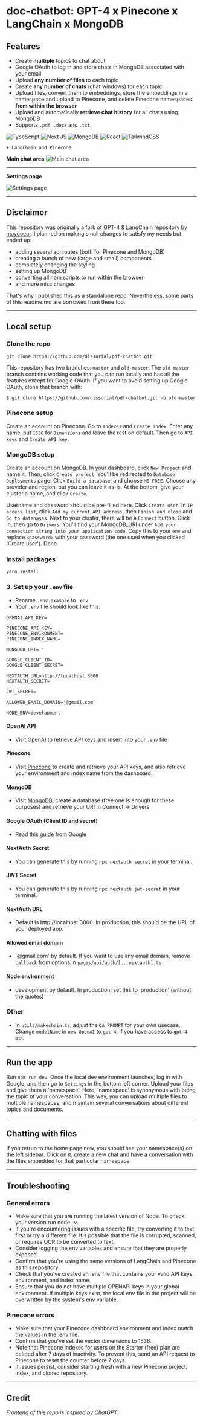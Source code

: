 # doc-chatbot: GPT-4 x Pinecone x LangChain x MongoDB

## Features

- Create **multiple** topics to chat about
- Google OAuth to log in and store chats in MongoDB associated with your email
- Upload **any number of files** to each topic
- Create **any number of chats** (chat windows) for each topic
- Upload files, convert them to embeddings, store the embeddings in a namespace and upload to Pinecone, and delete Pinecone namespaces **from within the browser**
- Upload and automatically **retrieve chat history** for all chats using MongoDB
- Supports `.pdf`, `.docx` and `.txt`

![TypeScript](https://img.shields.io/badge/typescript-%23007ACC.svg?style=for-the-badge&logo=typescript&logoColor=white)
![Next JS](https://img.shields.io/badge/Next-black?style=for-the-badge&logo=next.js&logoColor=white)
![MongoDB](https://img.shields.io/badge/MongoDB-%234ea94b.svg?style=for-the-badge&logo=mongodb&logoColor=white)
![React](https://img.shields.io/badge/react-%2320232a.svg?style=for-the-badge&logo=react&logoColor=%2361DAFB)
![TailwindCSS](https://img.shields.io/badge/tailwindcss-%2338B2AC.svg?style=for-the-badge&logo=tailwind-css&logoColor=white)

`+ LangChain and Pinecone`

**Main chat area**
![Main chat area](public/images/main_desktop.png)

---

**Settings page**

![Settings page](public/images/settings_desktop.png)

---

## Disclaimer

This repository was originally a fork of [GPT-4 & LangChain](https://github.com/mayooear/gpt4-pdf-chatbot-langchain) repository by [mayooear](https://github.com/mayooear/gpt4-pdf-chatbot-langchain). I planned on making small changes to satisfy my needs but ended up:

- adding several api routes (both for Pinecone and MongoDB)
- creating a bunch of new (large and small) components
- completely changing the styling
- setting up MongoDB
- converting all npm scripts to run within the browser
- and more misc changes

That's why I published this as a standalone repo. Nevertheless, some parts of this readme.md are borrowed from there too.

---

## Local setup

### Clone the repo

```
git clone https://github.com/dissorial/pdf-chatbot.git
```

This repository has two branches: `master` and `old-master`. The `old-master` branch contains working code that you can run locally and has all the features except for Google OAuth. If you want to avoid setting up Google OAuth, clone that branch with:

```
$ git clone https://github.com/dissorial/pdf-chatbot.git -b old-master
```

### Pinecone setup

Create an account on Pinecone. Go to `Indexes` and `Create index`. Enter any name, put `1536` for `Dimensions` and leave the rest on default. Then go to `API keys` and `Create API key`.

### MongoDB setup

Create an account on MongoDB. In your dashboard, click `New Project` and name it. Then, click `Create project`. You'll be redirected to `Database Deployments` page. Click `Build a database`, and choose `M0 FREE`. Choose any provider and region, but you can leave it as-is. At the bottom, give your cluster a name, and click `Create`.

Username and password should be pre-filled here. Click `Create user`. In `IP access list`, click `Add my current API address`, then `Finish and close` and `Go to databases`. Next to your cluster, there will be a `Connect` button. Click in, then go to `Drivers`. You'll find your MongoDB_URI under `Add your connection string into your application code`. Copy this to your `env` and replace `<password>` with your password (the one used when you clicked 'Create user'). Done.

### Install packages

```
yarn install
```

### 3. Set up your `.env` file

- Rename `.env.example` to `.env`
- Your `.env` file should look like this:

```
OPENAI_API_KEY=

PINECONE_API_KEY=
PINECONE_ENVIRONMENT=
PINECONE_INDEX_NAME=

MONGODB_URI=''

GOOGLE_CLIENT_ID=
GOOGLE_CLIENT_SECRET=

NEXTAUTH_URL=http://localhost:3000
NEXTAUTH_SECRET=

JWT_SECRET=

ALLOWED_EMAIL_DOMAIN='@gmail.com'

NODE_ENV=development
```

#### OpenAI API

- Visit [OpenAI](https://help.openai.com/en/articles/4936850-where-do-i-find-my-secret-api-key) to retrieve API keys and insert into your `.env` file

#### Pinecone

- Visit [Pinecone](https://pinecone.io/) to create and retrieve your API keys, and also retrieve your environment and index name from the dashboard.

#### MongoDB

- Visit [MongoDB](https://mongodb.com/), create a database (free one is enough for these purposes) and retrieve your URI in Connect -> Drivers

#### Google OAuth (Client ID and secret)

- Read [this guide](https://support.google.com/cloud/answer/6158849?hl=en) from Google

#### NextAuth Secret

- You can generate this by running `npx nextauth secret` in your terminal.

#### JWT Secret

- You can generate this by running `npx nextauth jwt-secret` in your terminal.

#### NextAuth URL

- Default is http://localhost:3000. In production, this should be the URL of your deployed app.

#### Allowed email domain

- '@gmail.com' by default. If you want to use any email domain, remove `callback` from options in `pages/api/auth/[...nextauth].ts`

#### Node environment

- development by default. In production, set this to 'production' (without the quotes)

### Other

- In `utils/makechain.ts`, adjust the `QA_PROMPT` for your own usecase. Change `modelName` in `new OpenAI` to `gpt-4`, if you have access to `gpt-4` api.

---

## Run the app

Run `npm run dev`. Once the local dev environment launches, log in with Google, and then go to `Settings` in the bottom left corner. Upload your files and give them a 'namespace'. Here, 'namespace' is synonymous with being the topic of your conversation. This way, you can upload multiple files to multiple namespaces, and maintain several conversations about different topics and documents.

---

## Chatting with files

If you retrun to the home page now, you should see your namespace(s) on the left sidebar. Click on it, create a new chat and have a conversation with the files embedded for that particular namespace.

---

## Troubleshooting

### General errors

- Make sure that you are running the latest version of Node. To check your version run node -v.
- If you're encountering issues with a specific file, try converting it to text first or try a different file. It's possible that the file is corrupted, scanned, or requires OCR to be converted to text.
- Consider logging the env variables and ensure that they are properly exposed.
- Confirm that you're using the same versions of LangChain and Pinecone as this repository.
- Check that you've created an .env file that contains your valid API keys, environment, and index name.
- Ensure that you do not have multiple OPENAPI keys in your global environment. If multiple keys exist, the local env file in the project will be overwritten by the system's env variable.

### Pinecone errors

- Make sure that your Pinecone dashboard environment and index match the values in the .env file.
- Confirm that you've set the vector dimensions to 1536.
- Note that Pinecone indexes for users on the Starter (free) plan are deleted after 7 days of inactivity. To prevent this, send an API request to Pinecone to reset the counter before 7 days.
- If issues persist, consider starting fresh with a new Pinecone project, index, and cloned repository.

---

## Credit

_Frontend of this repo is inspired by ChatGPT._
